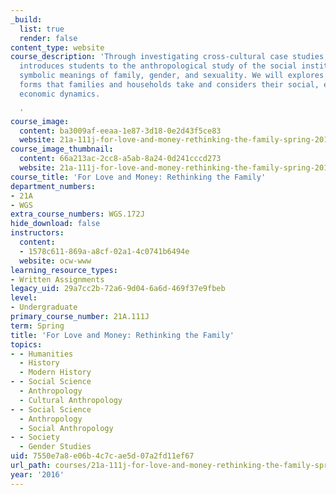 ```yaml
---
_build:
  list: true
  render: false
content_type: website
course_description: 'Through investigating cross-cultural case studies, this course
  introduces students to the anthropological study of the social institutions and
  symbolic meanings of family, gender, and sexuality. We will explores the myriad
  forms that families and households take and considers their social, emotional, and
  economic dynamics.

  '
course_image:
  content: ba3009af-eeaa-1e87-3d18-0e2d43f5ce83
  website: 21a-111j-for-love-and-money-rethinking-the-family-spring-2016
course_image_thumbnail:
  content: 66a213ac-2cc8-a5ab-8a24-0d241cccd273
  website: 21a-111j-for-love-and-money-rethinking-the-family-spring-2016
course_title: 'For Love and Money: Rethinking the Family'
department_numbers:
- 21A
- WGS
extra_course_numbers: WGS.172J
hide_download: false
instructors:
  content:
  - 1578c611-869a-a8cf-02a1-4c0741b6494e
  website: ocw-www
learning_resource_types:
- Written Assignments
legacy_uid: 29a7cc2b-72a6-9d04-6a6d-469f37e9fbeb
level:
- Undergraduate
primary_course_number: 21A.111J
term: Spring
title: 'For Love and Money: Rethinking the Family'
topics:
- - Humanities
  - History
  - Modern History
- - Social Science
  - Anthropology
  - Cultural Anthropology
- - Social Science
  - Anthropology
  - Social Anthropology
- - Society
  - Gender Studies
uid: 7550e7a8-e06b-4c7c-ae5d-07a2fd11ef67
url_path: courses/21a-111j-for-love-and-money-rethinking-the-family-spring-2016
year: '2016'
---
```

